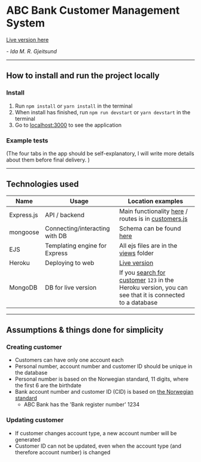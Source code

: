 # ABC Bank Customer Management System

[Live version here](https://abcbank-customer-management.herokuapp.com/)

_- Ida M. R. Gjeitsund_

---

## How to install and run the project locally

### Install

1. Run `npm install` or `yarn install` in the terminal
2. When install has finished, run `npm run devstart` or `yarn devstart` in the terminal
3. Go to [localhost:3000](http://localhost:3000) to see the application

### Example tests

(The four tabs in the app should be self-explanatory, I will write more details about them before final delivery. )

---

## Technologies used

| Name       | Usage                          | Location examples                                                                                                                                                     |
| ---------- | ------------------------------ | --------------------------------------------------------------------------------------------------------------------------------------------------------------------- |
| Express.js | API / backend                  | Main functionality [here](./server.js) / routes is in [customers.js](./routes/customers.js)                                                                           |
| mongoose   | Connecting/interacting with DB | Schema can be found [here](./models/customer.js)                                                                                                                      |
| EJS        | Templating engine for Express  | All ejs files are in the [views](./views) folder                                                                                                                      |
| Heroku     | Deploying to web               | [Live version](https://abcbank-customer-management.herokuapp.com/)                                                                                                    |
| MongoDB    | DB for live version            | If you [search for customer](https://abcbank-customer-management.herokuapp.com/customers) `123` in the Heroku version, you can see that it is connected to a database |

---

## Assumptions & things done for simplicity

### Creating customer

-   Customers can have only one account each
-   Personal number, account number and customer ID should be unique in the database
-   Personal number is based on the Norwegian standard, 11 digits, where the first 6 are the birthdate
-   Bank account number and customer ID (CID) is based on [the Norwegian standard](https://no.wikipedia.org/wiki/Kontonummer)
    -   ABC Bank has the 'Bank register number' 1234

### Updating customer

-   If customer changes account type, a new account number will be generated
-   Customer ID can not be updated, even when the account type (and therefore account number) is changed
